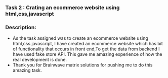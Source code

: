 ### Task 2 : Crating an ecommerce website using html,css,javascript
### Description:
- As the task assigned was to create an ecommerce website using html,css javascript,
I have created an ecommerce website which has bit of functionality that occurs in front end,To get the data from backend I have used fake store API.
This gave me amazing experience of how the real development is done.
- Thank you for Brainwave matrix solutions for pushing me to do this amazing task.